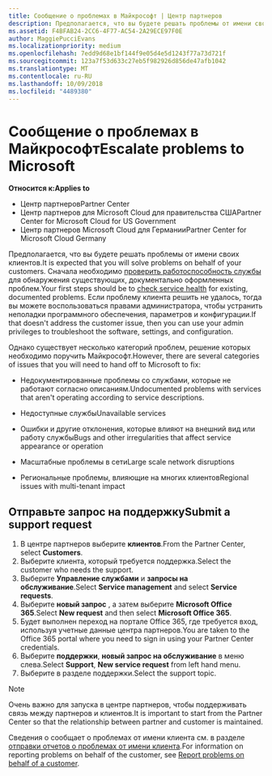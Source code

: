 ```yaml
---
title: Сообщение о проблемах в Майкрософт | Центр партнеров
description: Предполагается, что вы будете решать проблемы от имени своих клиентов.
ms.assetid: F4BFAB24-2CC6-4F77-AC54-2A29ECE97F0E
author: MaggiePucciEvans
ms.localizationpriority: medium
ms.openlocfilehash: 7edd9d68e1bf144f9e05d4e5d1243f77a73d721f
ms.sourcegitcommit: 123a7f53d633c27eb5f982926d856de47afb1042
ms.translationtype: MT
ms.contentlocale: ru-RU
ms.lasthandoff: 10/09/2018
ms.locfileid: "4489380"
---
```

# <a name="escalate-problems-to-microsoft"></a><span data-ttu-id="0579b-103">Сообщение о проблемах в Майкрософт</span><span class="sxs-lookup"><span data-stu-id="0579b-103">Escalate problems to Microsoft</span></span>

**<span data-ttu-id="0579b-104">Относится к:</span><span class="sxs-lookup"><span data-stu-id="0579b-104">Applies to</span></span>**

-  <span data-ttu-id="0579b-105">Центр партнеров</span><span class="sxs-lookup"><span data-stu-id="0579b-105">Partner Center</span></span>
-  <span data-ttu-id="0579b-106">Центр партнеров для Microsoft Cloud для правительства США</span><span class="sxs-lookup"><span data-stu-id="0579b-106">Partner Center for Microsoft Cloud for US Government</span></span>
-  <span data-ttu-id="0579b-107">Центр партнеров Microsoft Cloud для Германии</span><span class="sxs-lookup"><span data-stu-id="0579b-107">Partner Center for Microsoft Cloud Germany</span></span>

<span data-ttu-id="0579b-108">Предполагается, что вы будете решать проблемы от имени своих клиентов.</span><span class="sxs-lookup"><span data-stu-id="0579b-108">It is expected that you will solve problems on behalf of your customers.</span></span> <span data-ttu-id="0579b-109">Сначала необходимо [проверить работоспособность службы](check-service-health.md) для обнаружения существующих, документально оформленных проблем.</span><span class="sxs-lookup"><span data-stu-id="0579b-109">Your first steps should be to [check service health](check-service-health.md) for existing, documented problems.</span></span> <span data-ttu-id="0579b-110">Если проблему клиента решить не удалось, тогда вы можете воспользоваться правами администратора, чтобы устранить неполадки программного обеспечения, параметров и конфигурации.</span><span class="sxs-lookup"><span data-stu-id="0579b-110">If that doesn't address the customer issue, then you can use your admin privileges to troubleshoot the software, settings, and configuration.</span></span>

<span data-ttu-id="0579b-111">Однако существует несколько категорий проблем, решение которых необходимо поручить Майкрософт.</span><span class="sxs-lookup"><span data-stu-id="0579b-111">However, there are several categories of issues that you will need to hand off to Microsoft to fix:</span></span>

-   <span data-ttu-id="0579b-112">Недокументированные проблемы со службами, которые не работают согласно описаниям.</span><span class="sxs-lookup"><span data-stu-id="0579b-112">Undocumented problems with services that aren't operating according to service descriptions.</span></span>

-   <span data-ttu-id="0579b-113">Недоступные службы</span><span class="sxs-lookup"><span data-stu-id="0579b-113">Unavailable services</span></span>

-   <span data-ttu-id="0579b-114">Ошибки и другие отклонения, которые влияют на внешний вид или работу службы</span><span class="sxs-lookup"><span data-stu-id="0579b-114">Bugs and other irregularities that affect service appearance or operation</span></span>

-   <span data-ttu-id="0579b-115">Масштабные проблемы в сети</span><span class="sxs-lookup"><span data-stu-id="0579b-115">Large scale network disruptions</span></span>

-   <span data-ttu-id="0579b-116">Региональные проблемы, влияющие на многих клиентов</span><span class="sxs-lookup"><span data-stu-id="0579b-116">Regional issues with multi-tenant impact</span></span>

## <a name="submit-a-support-request"></a><span data-ttu-id="0579b-117">Отправьте запрос на поддержку</span><span class="sxs-lookup"><span data-stu-id="0579b-117">Submit a support request</span></span>

1. <span data-ttu-id="0579b-118">В центре партнеров выберите **клиентов**.</span><span class="sxs-lookup"><span data-stu-id="0579b-118">From the Partner Center, select **Customers**.</span></span>
2. <span data-ttu-id="0579b-119">Выберите клиента, который требуется поддержка.</span><span class="sxs-lookup"><span data-stu-id="0579b-119">Select the customer who needs the support.</span></span>
3. <span data-ttu-id="0579b-120">Выберите **Управление службами** и **запросы на обслуживание**.</span><span class="sxs-lookup"><span data-stu-id="0579b-120">Select **Service management** and select **Service requests**.</span></span>
4. <span data-ttu-id="0579b-121">Выберите **новый запрос** , а затем выберите **Microsoft Office 365**.</span><span class="sxs-lookup"><span data-stu-id="0579b-121">Select **New request** and then select **Microsoft Office 365**.</span></span>
5. <span data-ttu-id="0579b-122">Будет выполнен переход на портале Office 365, где требуется вход, используя учетные данные центра партнеров.</span><span class="sxs-lookup"><span data-stu-id="0579b-122">You are taken to the Office 365 portal where you need to sign in using your Partner Center credentials.</span></span>
6. <span data-ttu-id="0579b-123">Выберите **поддержки**, **новый запрос на обслуживание** в меню слева.</span><span class="sxs-lookup"><span data-stu-id="0579b-123">Select **Support**, **New service request** from left hand menu.</span></span>
7. <span data-ttu-id="0579b-124">Выберите в разделе поддержки.</span><span class="sxs-lookup"><span data-stu-id="0579b-124">Select the support topic.</span></span>

>[!NOTE]
><span data-ttu-id="0579b-125">Очень важно для запуска в центре партнеров, чтобы поддерживать связь между партнеров и клиентов.</span><span class="sxs-lookup"><span data-stu-id="0579b-125">It is important to start from the Partner Center so that the relationship between partner and customer is maintained.</span></span> 


<span data-ttu-id="0579b-126">Сведения о сообщает о проблемах от имени клиента см. в разделе [отправки отчетов о проблемах от имени клиента](report-problems-on-behalf-of-a-customer.md).</span><span class="sxs-lookup"><span data-stu-id="0579b-126">For information on reporting problems on behalf of the customer, see [Report problems on behalf of a customer](report-problems-on-behalf-of-a-customer.md).</span></span>

 

 



